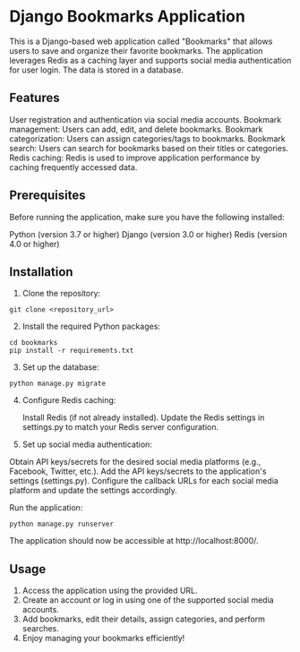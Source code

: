 # Django Bookmarks Application
This is a Django-based web application called "Bookmarks" that allows users to save and organize their favorite bookmarks. The application leverages Redis as a caching layer and supports social media authentication for user login. The data is stored in a database.

## Features
User registration and authentication via social media accounts.
Bookmark management: Users can add, edit, and delete bookmarks.
Bookmark categorization: Users can assign categories/tags to bookmarks.
Bookmark search: Users can search for bookmarks based on their titles or categories.
Redis caching: Redis is used to improve application performance by caching frequently accessed data.

## Prerequisites
Before running the application, make sure you have the following installed:

Python (version 3.7 or higher)
Django (version 3.0 or higher)
Redis (version 4.0 or higher)

## Installation

1. Clone the repository:
```
git clone <repository_url>
```
2. Install the required Python packages:
 ```
cd bookmarks
pip install -r requirements.txt
 ```

3. Set up the database:
  ```
  python manage.py migrate
  ```
4. Configure Redis caching:

   Install Redis (if not already installed).
   Update the Redis settings in settings.py to match your Redis server configuration.
   
5. Set up social media authentication:

  Obtain API keys/secrets for the desired social media platforms (e.g., Facebook, Twitter, etc.).
  Add the API keys/secrets to the application's settings (settings.py).
  Configure the callback URLs for each social media platform and update the settings accordingly.
  
Run the application:
 ```
python manage.py runserver
 ```
The application should now be accessible at http://localhost:8000/.

## Usage
1. Access the application using the provided URL.
2. Create an account or log in using one of the supported social media accounts.
3. Add bookmarks, edit their details, assign categories, and perform searches.
4. Enjoy managing your bookmarks efficiently!
  


